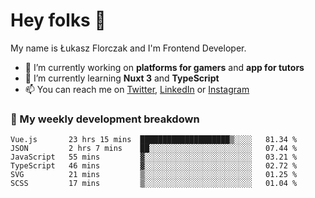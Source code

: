 # Hey folks 👋

My name is Łukasz Florczak and I'm Frontend Developer. 

- 🔭 I’m currently working on **platforms for gamers** and **app for tutors**
- 🌱 I’m currently learning **Nuxt 3** and **TypeScript**
- 📫 You can reach me on [Twitter](https://twitter.com/lukaszflorczak), [LinkedIn](https://pl.linkedin.com/in/lukasz-florczak) or [Instagram](https://instagram.com/lukaszflorczak)


### 🧮 My weekly development breakdown

<!--START_SECTION:waka-->

```text
Vue.js       23 hrs 15 mins  ████████████████████▒░░░░   81.34 %
JSON         2 hrs 7 mins    ██░░░░░░░░░░░░░░░░░░░░░░░   07.44 %
JavaScript   55 mins         ▓░░░░░░░░░░░░░░░░░░░░░░░░   03.21 %
TypeScript   46 mins         ▓░░░░░░░░░░░░░░░░░░░░░░░░   02.72 %
SVG          21 mins         ▒░░░░░░░░░░░░░░░░░░░░░░░░   01.25 %
SCSS         17 mins         ▒░░░░░░░░░░░░░░░░░░░░░░░░   01.04 %
```

<!--END_SECTION:waka-->

<!--
**lukaszflorczak/lukaszflorczak** is a ✨ _special_ ✨ repository because its `README.md` (this file) appears on your GitHub profile.

Here are some ideas to get you started:

- 🔭 I’m currently working on ...
- 🌱 I’m currently learning ...
- 👯 I’m looking to collaborate on ...
- 🤔 I’m looking for help with ...
- 💬 Ask me about ...
- 📫 How to reach me: ...
- 😄 Pronouns: ...
- ⚡ Fun fact: ...
-->
